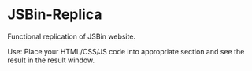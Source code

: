 # JSBin-Replica

Functional replication of JSBin website.

Use: Place your HTML/CSS/JS code into appropriate section and see the result in the result window.
